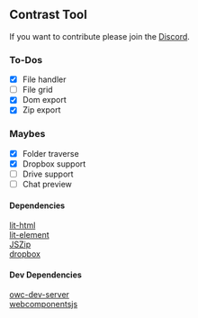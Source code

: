## Contrast Tool

If you want to contribute please join the [Discord](https://discord.gg/f6RV5yS). 

### To-Dos
- [x] File handler
- [ ] File grid
- [x] Dom export
- [x] Zip export

### Maybes
- [x] Folder traverse 
- [x] Dropbox support
- [ ] Drive support
- [ ] Chat preview

#### Dependencies
[lit-html](https://lit-html.polymer-project.org)  
[lit-element](https://lit-element.polymer-project.org/)  
[JSZip](https://github.com/Stuk/jszip)  
[dropbox](https://github.com/dropbox/dropbox-sdk-js)  
#### Dev Dependencies
[owc-dev-server](https://open-wc.org/)  
[webcomponentsjs](https://github.com/webcomponents/webcomponentsjs)  
